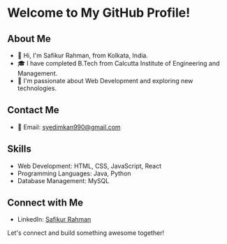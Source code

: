 # Welcome to My GitHub Profile!

## About Me

- 👋 Hi, I'm Safikur Rahman, from Kolkata, India.
- 🎓 I have completed B.Tech from Calcutta Institute of Engineering and Management.
- 🌱 I'm passionate about Web Development and exploring new technologies.

## Contact Me

- 📧 Email: syedimkan990@gmail.com


## Skills

- Web Development: HTML, CSS, JavaScript, React
- Programming Languages: Java, Python
- Database Management: MySQL

## Connect with Me

- LinkedIn: [Safikur Rahman](https://www.linkedin.com/in/safikur-rahman-84b4b124a/)

Let's connect and build something awesome together!
